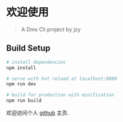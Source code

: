 # 欢迎使用

> A Dms Cli project by jzy

## Build Setup

```bash
# install dependencies
npm install

# serve with hot reload at localhost:8080
npm run dev

# build for production with minification
npm run build
```

欢迎访问个人 [github](https://github.com/jiaozhiye/) 主页.
